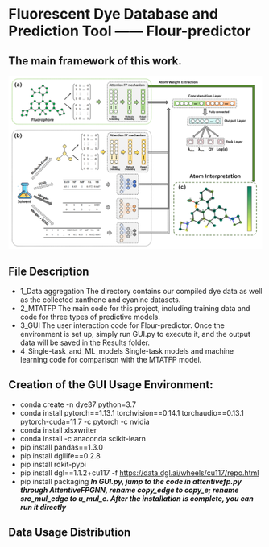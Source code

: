 # Fluorescent Dye Database and Prediction Tool —— Flour-predictor
## The main framework of this work.
![image](https://github.com/17855461143/test/blob/main/Figure1.png?raw=true)

## File Description
* 1_Data aggregation
  The directory contains our compiled dye data as well as the collected xanthene  and cyanine datasets.
* 2_MTATFP
  The main code for this project, including training data and code for three types of predictive models.
* 3_GUI
  The user interaction code for Flour-predictor. Once the environment is set up, simply run GUI.py to execute it, and the output data will be saved in the Results folder.
* 4_Single-task_and_ML_models
  Single-task models and machine learning code for comparison with the MTATFP model.


## Creation of the GUI Usage Environment:
* conda create -n dye37 python=3.7
* conda install pytorch==1.13.1 torchvision==0.14.1 torchaudio==0.13.1 pytorch-cuda=11.7 -c pytorch -c nvidia
* conda install xlsxwriter
* conda install -c anaconda scikit-learn
* pip install pandas==1.3.0
* pip install dgllife==0.2.8
* pip install rdkit-pypi
* pip install dgl==1.1.2+cu117 -f https://data.dgl.ai/wheels/cu117/repo.html
* pip install packaging
___In GUI.py, jump to the code in attentivefp.py through AttentiveFPGNN, rename copy_edge to copy_e; rename src_mul_edge to u_mul_e. After the installation is complete, you can run it directly___

## Data Usage Distribution
